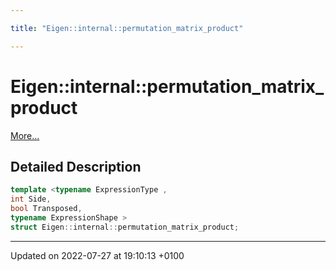 ```yaml
---

title: "Eigen::internal::permutation_matrix_product"

---
```


# Eigen::internal::permutation_matrix_product



 [More...](#detailed-description)

## Detailed Description

```cpp
template <typename ExpressionType ,
int Side,
bool Transposed,
typename ExpressionShape >
struct Eigen::internal::permutation_matrix_product;
```

-------------------------------

Updated on 2022-07-27 at 19:10:13 +0100